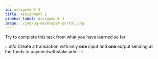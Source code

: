 ```yaml
---
id: assignment-1
title: Assignment 1
sidebar_label: Assignment 1
image: ./img/og-developer-portal.png
---
```


Try to complete this task from what you have learned so far:

:::info
Create a transaction with only **one** input and **one** output sending all the funds to paymentwithstake.addr
:::
